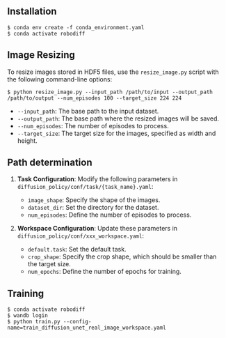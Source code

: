 ## Installation

```console 
$ conda env create -f conda_environment.yaml
$ conda activate robodiff
```

## Image Resizing

To resize images stored in HDF5 files, use the `resize_image.py` script with the following command-line options:

```shell
$ python resize_image.py --input_path /path/to/input --output_path /path/to/output --num_episodes 100 --target_size 224 224
```

- `--input_path`: The base path to the input dataset.
- `--output_path`: The base path where the resized images will be saved.
- `--num_episodes`: The number of episodes to process.
- `--target_size`: The target size for the images, specified as width and height.

## Path determination

1. **Task Configuration**: Modify the following parameters in `diffusion_policy/conf/task/{task_name}.yaml`:
   - `image_shape`: Specify the shape of the images.
   - `dataset_dir`: Set the directory for the dataset.
   - `num_episodes`: Define the number of episodes to process.

2. **Workspace Configuration**: Update these parameters in `diffusion_policy/conf/xxx_workspace.yaml`:
   - `default.task`: Set the default task.
   - `crop_shape`: Specify the crop shape, which should be smaller than the target size.
   - `num_epochs`: Define the number of epochs for training.

## Training

```shell
$ conda activate robodiff
$ wandb login
$ python train.py --config-name=train_diffusion_unet_real_image_workspace.yaml
```
